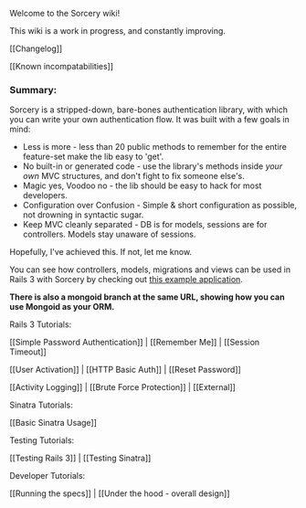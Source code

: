 Welcome to the Sorcery wiki!

This wiki is a work in progress, and constantly improving.

[[Changelog]]

[[Known incompatabilities]]


### Summary:


Sorcery is a stripped-down, bare-bones authentication library, with which you can write your own authentication flow.
It was built with a few goals in mind:

* Less is more - less than 20 public methods to remember for the entire feature-set make the lib easy to 'get'.
* No built-in or generated code - use the library's methods inside *your own* MVC structures, and don't fight to fix someone else's.
* Magic yes, Voodoo no - the lib should be easy to hack for most developers.
* Configuration over Confusion - Simple & short configuration as possible, not drowning in syntactic sugar.
* Keep MVC cleanly separated - DB is for models, sessions are for controllers. Models stay unaware of sessions.



Hopefully, I've achieved this. If not, let me know.

 

You can see how controllers, models, migrations and views can be used in Rails 3 with Sorcery by checking out [this example application](https://github.com/NoamB/sorcery-example-app).

**There is also a mongoid branch at the same URL, showing how you can use Mongoid as your ORM.**

Rails 3 Tutorials:

[[Simple Password Authentication]] | [[Remember Me]] | [[Session Timeout]]

[[User Activation]] | [[HTTP Basic Auth]] | [[Reset Password]]

[[Activity Logging]] | [[Brute Force Protection]] | [[External]]

Sinatra Tutorials:

[[Basic Sinatra Usage]]

Testing Tutorials:

[[Testing Rails 3]] | [[Testing Sinatra]]

Developer Tutorials:

[[Running the specs]] | [[Under the hood - overall design]]